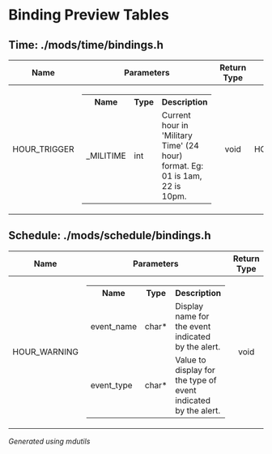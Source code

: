 



# Binding Preview Tables

## Time: ./mods/time/bindings.h

|Name|Parameters|Return Type|Raw Function|
| :---: | :---: | :---: | :---: |
|HOUR_TRIGGER|<table><tr><th>Name</th><th>Type</th><th>Description</th></tr><tr><td>_MILITIME</td><td>int</td><td>Current hour in 'Military Time' (24 hour) format. Eg: 01 is 1am, 22 is 10pm.</td></tr></table>|void|void HOUR_TRIGGER(int _MILITIME);|

## Schedule: ./mods/schedule/bindings.h

|Name|Parameters|Return Type|Raw Function|
| :---: | :---: | :---: | :---: |
|HOUR_WARNING|<table><tr><th>Name</th><th>Type</th><th>Description</th></tr><tr><td>event_name</td><td>char*</td><td>Display name for the event indicated by the alert.</td></tr><tr><td>event_type</td><td>char*</td><td>Value to display for the type of event indicated by the alert.</td></tr></table>|void|void HOUR_WARNING(char* event_name, char* event_type);|


*Generated using mdutils*